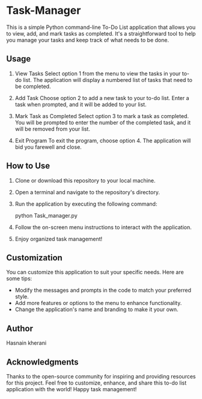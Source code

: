 # Task-Manager
This is a simple Python command-line To-Do List application that allows you to view, add, and mark tasks as completed. It's a straightforward tool to help you manage your tasks and keep track of what needs to be done.

## Usage
1. View Tasks
Select option 1 from the menu to view the tasks in your to-do list. The application will display a numbered list of tasks that need to be completed.

2. Add Task
Choose option 2 to add a new task to your to-do list. Enter a task when prompted, and it will be added to your list.

3. Mark Task as Completed
Select option 3 to mark a task as completed. You will be prompted to enter the number of the completed task, and it will be removed from your list.

4. Exit Program
To exit the program, choose option 4. The application will bid you farewell and close.

## How to Use
1. Clone or download this repository to your local machine.
2. Open a terminal and navigate to the repository's directory.
3. Run the application by executing the following command:

   python Task_manager.py

1. Follow the on-screen menu instructions to interact with the application.
2. Enjoy organized task management!

## Customization
You can customize this application to suit your specific needs. Here are some tips:

* Modify the messages and prompts in the code to match your preferred style.
* Add more features or options to the menu to enhance functionality.
* Change the application's name and branding to make it your own.

## Author

Hasnain kherani

## Acknowledgments

Thanks to the open-source community for inspiring and providing resources for this project.
Feel free to customize, enhance, and share this to-do list application with the world! Happy task management!
